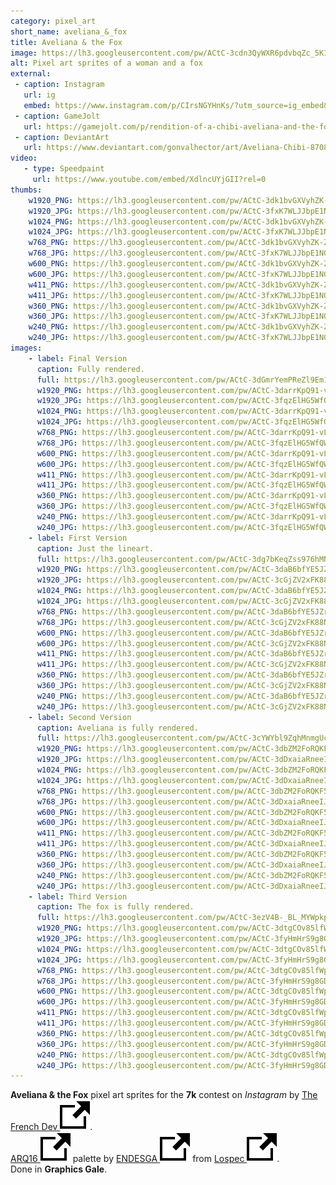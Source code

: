 ```yaml
---
category: pixel_art
short_name: aveliana_&_fox
title: Aveliana & the Fox
image: https://lh3.googleusercontent.com/pw/ACtC-3cdn3QyWXR6pdvbqZc_5KIuXXVeMmAPEbysJThTlY8mnlKRrezwdGbNlIgISmRtQofvJcIV8UPNp5dkA4oUHvKpdF_IKUlSUUQlYlQFpd3vKuecWG6wxL_EjMTAW8XtYylXFSUrgbrIck5D9S0IWjvu=w1200-h630-no?authuser=0
alt: Pixel art sprites of a woman and a fox
external:
 - caption: Instagram
   url: ig
   embed: https://www.instagram.com/p/CIrsNGYHnKs/?utm_source=ig_embed&amp;utm_campaign=loading
 - caption: GameJolt
   url: https://gamejolt.com/p/rendition-of-a-chibi-aveliana-and-the-fox-by-atthefrenchdev-in-th-eae45q9u
 - caption: DeviantArt
   url: https://www.deviantart.com/gonvalhector/art/Aveliana-Chibi-870853547
video:
   - type: Speedpaint
     url: https://www.youtube.com/embed/XdlncUYjGII?rel=0
thumbs:
    w1920_PNG: https://lh3.googleusercontent.com/pw/ACtC-3dk1bvGXVyhZK-ZsEisuA9BZWnvs2p9Kwp-vHLer0Zk8X1J9YpjuZBs1QwtTdti2NO7pRSOPMS2SJ4eJCPiFWS4QPI57E4Fy9EvUsIojvWdPvWY18RP58cXS2gOVkMSHJoL25gkHMgMhZY4UsH-HJDf=w355
    w1920_JPG: https://lh3.googleusercontent.com/pw/ACtC-3fxK7WLJJbpE1N0LqOZhk5FqoIO0-6DsSxx76vtOUct5f6i2htPK3ZaSkCJ0DEp2h9WriFguvlNyHVkWv3ynz7lh3Rx2m-nziOhRhf3I8eqW-vHimNd58DH1VcudiRNKyIiniIckNxRk0hx0Z8nw0nt=w355
    w1024_PNG: https://lh3.googleusercontent.com/pw/ACtC-3dk1bvGXVyhZK-ZsEisuA9BZWnvs2p9Kwp-vHLer0Zk8X1J9YpjuZBs1QwtTdti2NO7pRSOPMS2SJ4eJCPiFWS4QPI57E4Fy9EvUsIojvWdPvWY18RP58cXS2gOVkMSHJoL25gkHMgMhZY4UsH-HJDf=w284
    w1024_JPG: https://lh3.googleusercontent.com/pw/ACtC-3fxK7WLJJbpE1N0LqOZhk5FqoIO0-6DsSxx76vtOUct5f6i2htPK3ZaSkCJ0DEp2h9WriFguvlNyHVkWv3ynz7lh3Rx2m-nziOhRhf3I8eqW-vHimNd58DH1VcudiRNKyIiniIckNxRk0hx0Z8nw0nt=w284
    w768_PNG: https://lh3.googleusercontent.com/pw/ACtC-3dk1bvGXVyhZK-ZsEisuA9BZWnvs2p9Kwp-vHLer0Zk8X1J9YpjuZBs1QwtTdti2NO7pRSOPMS2SJ4eJCPiFWS4QPI57E4Fy9EvUsIojvWdPvWY18RP58cXS2gOVkMSHJoL25gkHMgMhZY4UsH-HJDf=w213
    w768_JPG: https://lh3.googleusercontent.com/pw/ACtC-3fxK7WLJJbpE1N0LqOZhk5FqoIO0-6DsSxx76vtOUct5f6i2htPK3ZaSkCJ0DEp2h9WriFguvlNyHVkWv3ynz7lh3Rx2m-nziOhRhf3I8eqW-vHimNd58DH1VcudiRNKyIiniIckNxRk0hx0Z8nw0nt=w213
    w600_PNG: https://lh3.googleusercontent.com/pw/ACtC-3dk1bvGXVyhZK-ZsEisuA9BZWnvs2p9Kwp-vHLer0Zk8X1J9YpjuZBs1QwtTdti2NO7pRSOPMS2SJ4eJCPiFWS4QPI57E4Fy9EvUsIojvWdPvWY18RP58cXS2gOVkMSHJoL25gkHMgMhZY4UsH-HJDf=w166
    w600_JPG: https://lh3.googleusercontent.com/pw/ACtC-3fxK7WLJJbpE1N0LqOZhk5FqoIO0-6DsSxx76vtOUct5f6i2htPK3ZaSkCJ0DEp2h9WriFguvlNyHVkWv3ynz7lh3Rx2m-nziOhRhf3I8eqW-vHimNd58DH1VcudiRNKyIiniIckNxRk0hx0Z8nw0nt=w166
    w411_PNG: https://lh3.googleusercontent.com/pw/ACtC-3dk1bvGXVyhZK-ZsEisuA9BZWnvs2p9Kwp-vHLer0Zk8X1J9YpjuZBs1QwtTdti2NO7pRSOPMS2SJ4eJCPiFWS4QPI57E4Fy9EvUsIojvWdPvWY18RP58cXS2gOVkMSHJoL25gkHMgMhZY4UsH-HJDf=w114
    w411_JPG: https://lh3.googleusercontent.com/pw/ACtC-3fxK7WLJJbpE1N0LqOZhk5FqoIO0-6DsSxx76vtOUct5f6i2htPK3ZaSkCJ0DEp2h9WriFguvlNyHVkWv3ynz7lh3Rx2m-nziOhRhf3I8eqW-vHimNd58DH1VcudiRNKyIiniIckNxRk0hx0Z8nw0nt=w114
    w360_PNG: https://lh3.googleusercontent.com/pw/ACtC-3dk1bvGXVyhZK-ZsEisuA9BZWnvs2p9Kwp-vHLer0Zk8X1J9YpjuZBs1QwtTdti2NO7pRSOPMS2SJ4eJCPiFWS4QPI57E4Fy9EvUsIojvWdPvWY18RP58cXS2gOVkMSHJoL25gkHMgMhZY4UsH-HJDf=w100
    w360_JPG: https://lh3.googleusercontent.com/pw/ACtC-3fxK7WLJJbpE1N0LqOZhk5FqoIO0-6DsSxx76vtOUct5f6i2htPK3ZaSkCJ0DEp2h9WriFguvlNyHVkWv3ynz7lh3Rx2m-nziOhRhf3I8eqW-vHimNd58DH1VcudiRNKyIiniIckNxRk0hx0Z8nw0nt=w100
    w240_PNG: https://lh3.googleusercontent.com/pw/ACtC-3dk1bvGXVyhZK-ZsEisuA9BZWnvs2p9Kwp-vHLer0Zk8X1J9YpjuZBs1QwtTdti2NO7pRSOPMS2SJ4eJCPiFWS4QPI57E4Fy9EvUsIojvWdPvWY18RP58cXS2gOVkMSHJoL25gkHMgMhZY4UsH-HJDf=w66
    w240_JPG: https://lh3.googleusercontent.com/pw/ACtC-3fxK7WLJJbpE1N0LqOZhk5FqoIO0-6DsSxx76vtOUct5f6i2htPK3ZaSkCJ0DEp2h9WriFguvlNyHVkWv3ynz7lh3Rx2m-nziOhRhf3I8eqW-vHimNd58DH1VcudiRNKyIiniIckNxRk0hx0Z8nw0nt=w66
images:
    - label: Final Version
      caption: Fully rendered.
      full: https://lh3.googleusercontent.com/pw/ACtC-3dGmrYemPReZl9Em1nwTb_W_PNkGMpM4XWy_7Iq8V06P1LNTqEsa_B5uR_rU7Fjy3iGQEw0V1PP70MiIzpS9m52q0prQDEni_UGyUHKklkNLvZMGhsmiZzmmPGSZYA-AGUxc6pft5zQlQCPmum5v3V9=w1080
      w1920_PNG: https://lh3.googleusercontent.com/pw/ACtC-3darrKpQ91-vLi0Tu15fdorQAwy2QqPJX0yEj14eBk7wzdxtaMUqGLN4d9Z5KqNCwsMcAr2pNtcZRzz52TKo1RxAJr4c4aTVoaRZ-YmPCs5HZTN0DzmfwH6oj7kkQkdYz0b5w3ipgZglHEwnIilJrh8=w850
      w1920_JPG: https://lh3.googleusercontent.com/pw/ACtC-3fqzElHG5WfQWQXRUYEtgIsYjsdxNov_L8jR5US3SIkJKCbbIO3ZCuiZUKUJngoTNg9pA7AnQcp6u25sfaimJDkIU2rMCQ-Rfh7IlaU9IllX6bFsvm2UOKNW_j9nMAtQVdd5mZJAWRkMHST9lLPrCxx=w850
      w1024_PNG: https://lh3.googleusercontent.com/pw/ACtC-3darrKpQ91-vLi0Tu15fdorQAwy2QqPJX0yEj14eBk7wzdxtaMUqGLN4d9Z5KqNCwsMcAr2pNtcZRzz52TKo1RxAJr4c4aTVoaRZ-YmPCs5HZTN0DzmfwH6oj7kkQkdYz0b5w3ipgZglHEwnIilJrh8=w711
      w1024_JPG: https://lh3.googleusercontent.com/pw/ACtC-3fqzElHG5WfQWQXRUYEtgIsYjsdxNov_L8jR5US3SIkJKCbbIO3ZCuiZUKUJngoTNg9pA7AnQcp6u25sfaimJDkIU2rMCQ-Rfh7IlaU9IllX6bFsvm2UOKNW_j9nMAtQVdd5mZJAWRkMHST9lLPrCxx=w711
      w768_PNG: https://lh3.googleusercontent.com/pw/ACtC-3darrKpQ91-vLi0Tu15fdorQAwy2QqPJX0yEj14eBk7wzdxtaMUqGLN4d9Z5KqNCwsMcAr2pNtcZRzz52TKo1RxAJr4c4aTVoaRZ-YmPCs5HZTN0DzmfwH6oj7kkQkdYz0b5w3ipgZglHEwnIilJrh8=w533
      w768_JPG: https://lh3.googleusercontent.com/pw/ACtC-3fqzElHG5WfQWQXRUYEtgIsYjsdxNov_L8jR5US3SIkJKCbbIO3ZCuiZUKUJngoTNg9pA7AnQcp6u25sfaimJDkIU2rMCQ-Rfh7IlaU9IllX6bFsvm2UOKNW_j9nMAtQVdd5mZJAWRkMHST9lLPrCxx=w533
      w600_PNG: https://lh3.googleusercontent.com/pw/ACtC-3darrKpQ91-vLi0Tu15fdorQAwy2QqPJX0yEj14eBk7wzdxtaMUqGLN4d9Z5KqNCwsMcAr2pNtcZRzz52TKo1RxAJr4c4aTVoaRZ-YmPCs5HZTN0DzmfwH6oj7kkQkdYz0b5w3ipgZglHEwnIilJrh8=w416
      w600_JPG: https://lh3.googleusercontent.com/pw/ACtC-3fqzElHG5WfQWQXRUYEtgIsYjsdxNov_L8jR5US3SIkJKCbbIO3ZCuiZUKUJngoTNg9pA7AnQcp6u25sfaimJDkIU2rMCQ-Rfh7IlaU9IllX6bFsvm2UOKNW_j9nMAtQVdd5mZJAWRkMHST9lLPrCxx=w416
      w411_PNG: https://lh3.googleusercontent.com/pw/ACtC-3darrKpQ91-vLi0Tu15fdorQAwy2QqPJX0yEj14eBk7wzdxtaMUqGLN4d9Z5KqNCwsMcAr2pNtcZRzz52TKo1RxAJr4c4aTVoaRZ-YmPCs5HZTN0DzmfwH6oj7kkQkdYz0b5w3ipgZglHEwnIilJrh8=w285
      w411_JPG: https://lh3.googleusercontent.com/pw/ACtC-3fqzElHG5WfQWQXRUYEtgIsYjsdxNov_L8jR5US3SIkJKCbbIO3ZCuiZUKUJngoTNg9pA7AnQcp6u25sfaimJDkIU2rMCQ-Rfh7IlaU9IllX6bFsvm2UOKNW_j9nMAtQVdd5mZJAWRkMHST9lLPrCxx=w285
      w360_PNG: https://lh3.googleusercontent.com/pw/ACtC-3darrKpQ91-vLi0Tu15fdorQAwy2QqPJX0yEj14eBk7wzdxtaMUqGLN4d9Z5KqNCwsMcAr2pNtcZRzz52TKo1RxAJr4c4aTVoaRZ-YmPCs5HZTN0DzmfwH6oj7kkQkdYz0b5w3ipgZglHEwnIilJrh8=w250
      w360_JPG: https://lh3.googleusercontent.com/pw/ACtC-3fqzElHG5WfQWQXRUYEtgIsYjsdxNov_L8jR5US3SIkJKCbbIO3ZCuiZUKUJngoTNg9pA7AnQcp6u25sfaimJDkIU2rMCQ-Rfh7IlaU9IllX6bFsvm2UOKNW_j9nMAtQVdd5mZJAWRkMHST9lLPrCxx=w250
      w240_PNG: https://lh3.googleusercontent.com/pw/ACtC-3darrKpQ91-vLi0Tu15fdorQAwy2QqPJX0yEj14eBk7wzdxtaMUqGLN4d9Z5KqNCwsMcAr2pNtcZRzz52TKo1RxAJr4c4aTVoaRZ-YmPCs5HZTN0DzmfwH6oj7kkQkdYz0b5w3ipgZglHEwnIilJrh8=w166
      w240_JPG: https://lh3.googleusercontent.com/pw/ACtC-3fqzElHG5WfQWQXRUYEtgIsYjsdxNov_L8jR5US3SIkJKCbbIO3ZCuiZUKUJngoTNg9pA7AnQcp6u25sfaimJDkIU2rMCQ-Rfh7IlaU9IllX6bFsvm2UOKNW_j9nMAtQVdd5mZJAWRkMHST9lLPrCxx=w166
    - label: First Version
      caption: Just the lineart.
      full: https://lh3.googleusercontent.com/pw/ACtC-3dg7bKeqZss976hMNhydDNo8-54u_3z9NoCUknlgNB_sZQFcAwuLD2rmYrlTPNIG1TTrKg6NELWkqFWKhVUHp0tT35GmTa15qudLQ9i-zYIR11Mx1TsL957kgHts5VHzKJ6NM43483qFtqU-DU1r8Vn=w1080
      w1920_PNG: https://lh3.googleusercontent.com/pw/ACtC-3daB6bfYE5JZrG-YavL2grd55AKf09d46BDzGND6GaRhgJ5OHVIwdc7d31qXbvNy_GC_OjF8erco4BGujLmBNEbEG2GtVsGCNBXfq-z2CHb_kaKQLst3cq1dlHFcMr61I7tV2jr7J6Dt4dALbkv_9od=w850
      w1920_JPG: https://lh3.googleusercontent.com/pw/ACtC-3cGjZV2xFK88NNXzGXe8S-Yk6bm_PYdSM0sd3sgszIfK4UoTUCB9GFZmxCJWEY98xVx2iALRahL0jEU5ztRrb1OhfmVjfGL-zwnGlgUyrMPu35YBCUA3uY33R43PWFSrBT4BjZJ2clFnINj4CAusm2a=w850
      w1024_PNG: https://lh3.googleusercontent.com/pw/ACtC-3daB6bfYE5JZrG-YavL2grd55AKf09d46BDzGND6GaRhgJ5OHVIwdc7d31qXbvNy_GC_OjF8erco4BGujLmBNEbEG2GtVsGCNBXfq-z2CHb_kaKQLst3cq1dlHFcMr61I7tV2jr7J6Dt4dALbkv_9od=w711
      w1024_JPG: https://lh3.googleusercontent.com/pw/ACtC-3cGjZV2xFK88NNXzGXe8S-Yk6bm_PYdSM0sd3sgszIfK4UoTUCB9GFZmxCJWEY98xVx2iALRahL0jEU5ztRrb1OhfmVjfGL-zwnGlgUyrMPu35YBCUA3uY33R43PWFSrBT4BjZJ2clFnINj4CAusm2a=w711
      w768_PNG: https://lh3.googleusercontent.com/pw/ACtC-3daB6bfYE5JZrG-YavL2grd55AKf09d46BDzGND6GaRhgJ5OHVIwdc7d31qXbvNy_GC_OjF8erco4BGujLmBNEbEG2GtVsGCNBXfq-z2CHb_kaKQLst3cq1dlHFcMr61I7tV2jr7J6Dt4dALbkv_9od=w533
      w768_JPG: https://lh3.googleusercontent.com/pw/ACtC-3cGjZV2xFK88NNXzGXe8S-Yk6bm_PYdSM0sd3sgszIfK4UoTUCB9GFZmxCJWEY98xVx2iALRahL0jEU5ztRrb1OhfmVjfGL-zwnGlgUyrMPu35YBCUA3uY33R43PWFSrBT4BjZJ2clFnINj4CAusm2a=w533
      w600_PNG: https://lh3.googleusercontent.com/pw/ACtC-3daB6bfYE5JZrG-YavL2grd55AKf09d46BDzGND6GaRhgJ5OHVIwdc7d31qXbvNy_GC_OjF8erco4BGujLmBNEbEG2GtVsGCNBXfq-z2CHb_kaKQLst3cq1dlHFcMr61I7tV2jr7J6Dt4dALbkv_9od=w416
      w600_JPG: https://lh3.googleusercontent.com/pw/ACtC-3cGjZV2xFK88NNXzGXe8S-Yk6bm_PYdSM0sd3sgszIfK4UoTUCB9GFZmxCJWEY98xVx2iALRahL0jEU5ztRrb1OhfmVjfGL-zwnGlgUyrMPu35YBCUA3uY33R43PWFSrBT4BjZJ2clFnINj4CAusm2a=w416
      w411_PNG: https://lh3.googleusercontent.com/pw/ACtC-3daB6bfYE5JZrG-YavL2grd55AKf09d46BDzGND6GaRhgJ5OHVIwdc7d31qXbvNy_GC_OjF8erco4BGujLmBNEbEG2GtVsGCNBXfq-z2CHb_kaKQLst3cq1dlHFcMr61I7tV2jr7J6Dt4dALbkv_9od=w285
      w411_JPG: https://lh3.googleusercontent.com/pw/ACtC-3cGjZV2xFK88NNXzGXe8S-Yk6bm_PYdSM0sd3sgszIfK4UoTUCB9GFZmxCJWEY98xVx2iALRahL0jEU5ztRrb1OhfmVjfGL-zwnGlgUyrMPu35YBCUA3uY33R43PWFSrBT4BjZJ2clFnINj4CAusm2a=w285
      w360_PNG: https://lh3.googleusercontent.com/pw/ACtC-3daB6bfYE5JZrG-YavL2grd55AKf09d46BDzGND6GaRhgJ5OHVIwdc7d31qXbvNy_GC_OjF8erco4BGujLmBNEbEG2GtVsGCNBXfq-z2CHb_kaKQLst3cq1dlHFcMr61I7tV2jr7J6Dt4dALbkv_9od=w250
      w360_JPG: https://lh3.googleusercontent.com/pw/ACtC-3cGjZV2xFK88NNXzGXe8S-Yk6bm_PYdSM0sd3sgszIfK4UoTUCB9GFZmxCJWEY98xVx2iALRahL0jEU5ztRrb1OhfmVjfGL-zwnGlgUyrMPu35YBCUA3uY33R43PWFSrBT4BjZJ2clFnINj4CAusm2a=w250
      w240_PNG: https://lh3.googleusercontent.com/pw/ACtC-3daB6bfYE5JZrG-YavL2grd55AKf09d46BDzGND6GaRhgJ5OHVIwdc7d31qXbvNy_GC_OjF8erco4BGujLmBNEbEG2GtVsGCNBXfq-z2CHb_kaKQLst3cq1dlHFcMr61I7tV2jr7J6Dt4dALbkv_9od=w166
      w240_JPG: https://lh3.googleusercontent.com/pw/ACtC-3cGjZV2xFK88NNXzGXe8S-Yk6bm_PYdSM0sd3sgszIfK4UoTUCB9GFZmxCJWEY98xVx2iALRahL0jEU5ztRrb1OhfmVjfGL-zwnGlgUyrMPu35YBCUA3uY33R43PWFSrBT4BjZJ2clFnINj4CAusm2a=w166
    - label: Second Version
      caption: Aveliana is fully rendered.
      full: https://lh3.googleusercontent.com/pw/ACtC-3cYWYbl9ZqhMnmgUcdlVVH98y56ZGryW3I1J5yKw-GsSB7Qe_W9zjytP3hwm6mBUI6v7bgrIft_BwiwdJuu8G6sFGJy13f-MIp5syPLrD7NboEajjSuUV3QN9nt9zGPndIWF4OQ6Tz_VNzEplqh1bQX=w1080
      w1920_PNG: https://lh3.googleusercontent.com/pw/ACtC-3dbZM2FoRQKF5nfcPI9S3gNDUxAi4wm5Thcn3sjjbRT3l2WvEYTzppDMWOb7BDb-ymu9AH3SurD25B4wOhQZu0je1NHmv4H2bsu4usqR4lqOsZ3VLIMnvmmHDkpK77jWN2tlVB17I9Md04nIexk3k2A=w850
      w1920_JPG: https://lh3.googleusercontent.com/pw/ACtC-3dDxaiaRneeIJXM8HZT_TDmC24PESsVDjKQQnnBi-FD4LkqkKv4Lzq3SNlsoey2DL-th05mmchAjt1nWx_y-1Qb10l66dqU68YWzSlJPmP7tithrTxc3zftTOuGIsQM5VEiP7CGDUeCtk7HlUdEmrwW=w850
      w1024_PNG: https://lh3.googleusercontent.com/pw/ACtC-3dbZM2FoRQKF5nfcPI9S3gNDUxAi4wm5Thcn3sjjbRT3l2WvEYTzppDMWOb7BDb-ymu9AH3SurD25B4wOhQZu0je1NHmv4H2bsu4usqR4lqOsZ3VLIMnvmmHDkpK77jWN2tlVB17I9Md04nIexk3k2A=w711
      w1024_JPG: https://lh3.googleusercontent.com/pw/ACtC-3dDxaiaRneeIJXM8HZT_TDmC24PESsVDjKQQnnBi-FD4LkqkKv4Lzq3SNlsoey2DL-th05mmchAjt1nWx_y-1Qb10l66dqU68YWzSlJPmP7tithrTxc3zftTOuGIsQM5VEiP7CGDUeCtk7HlUdEmrwW=w711
      w768_PNG: https://lh3.googleusercontent.com/pw/ACtC-3dbZM2FoRQKF5nfcPI9S3gNDUxAi4wm5Thcn3sjjbRT3l2WvEYTzppDMWOb7BDb-ymu9AH3SurD25B4wOhQZu0je1NHmv4H2bsu4usqR4lqOsZ3VLIMnvmmHDkpK77jWN2tlVB17I9Md04nIexk3k2A=w533
      w768_JPG: https://lh3.googleusercontent.com/pw/ACtC-3dDxaiaRneeIJXM8HZT_TDmC24PESsVDjKQQnnBi-FD4LkqkKv4Lzq3SNlsoey2DL-th05mmchAjt1nWx_y-1Qb10l66dqU68YWzSlJPmP7tithrTxc3zftTOuGIsQM5VEiP7CGDUeCtk7HlUdEmrwW=w533
      w600_PNG: https://lh3.googleusercontent.com/pw/ACtC-3dbZM2FoRQKF5nfcPI9S3gNDUxAi4wm5Thcn3sjjbRT3l2WvEYTzppDMWOb7BDb-ymu9AH3SurD25B4wOhQZu0je1NHmv4H2bsu4usqR4lqOsZ3VLIMnvmmHDkpK77jWN2tlVB17I9Md04nIexk3k2A=w416
      w600_JPG: https://lh3.googleusercontent.com/pw/ACtC-3dDxaiaRneeIJXM8HZT_TDmC24PESsVDjKQQnnBi-FD4LkqkKv4Lzq3SNlsoey2DL-th05mmchAjt1nWx_y-1Qb10l66dqU68YWzSlJPmP7tithrTxc3zftTOuGIsQM5VEiP7CGDUeCtk7HlUdEmrwW=w416
      w411_PNG: https://lh3.googleusercontent.com/pw/ACtC-3dbZM2FoRQKF5nfcPI9S3gNDUxAi4wm5Thcn3sjjbRT3l2WvEYTzppDMWOb7BDb-ymu9AH3SurD25B4wOhQZu0je1NHmv4H2bsu4usqR4lqOsZ3VLIMnvmmHDkpK77jWN2tlVB17I9Md04nIexk3k2A=w285
      w411_JPG: https://lh3.googleusercontent.com/pw/ACtC-3dDxaiaRneeIJXM8HZT_TDmC24PESsVDjKQQnnBi-FD4LkqkKv4Lzq3SNlsoey2DL-th05mmchAjt1nWx_y-1Qb10l66dqU68YWzSlJPmP7tithrTxc3zftTOuGIsQM5VEiP7CGDUeCtk7HlUdEmrwW=w285
      w360_PNG: https://lh3.googleusercontent.com/pw/ACtC-3dbZM2FoRQKF5nfcPI9S3gNDUxAi4wm5Thcn3sjjbRT3l2WvEYTzppDMWOb7BDb-ymu9AH3SurD25B4wOhQZu0je1NHmv4H2bsu4usqR4lqOsZ3VLIMnvmmHDkpK77jWN2tlVB17I9Md04nIexk3k2A=w250
      w360_JPG: https://lh3.googleusercontent.com/pw/ACtC-3dDxaiaRneeIJXM8HZT_TDmC24PESsVDjKQQnnBi-FD4LkqkKv4Lzq3SNlsoey2DL-th05mmchAjt1nWx_y-1Qb10l66dqU68YWzSlJPmP7tithrTxc3zftTOuGIsQM5VEiP7CGDUeCtk7HlUdEmrwW=w250
      w240_PNG: https://lh3.googleusercontent.com/pw/ACtC-3dbZM2FoRQKF5nfcPI9S3gNDUxAi4wm5Thcn3sjjbRT3l2WvEYTzppDMWOb7BDb-ymu9AH3SurD25B4wOhQZu0je1NHmv4H2bsu4usqR4lqOsZ3VLIMnvmmHDkpK77jWN2tlVB17I9Md04nIexk3k2A=w166
      w240_JPG: https://lh3.googleusercontent.com/pw/ACtC-3dDxaiaRneeIJXM8HZT_TDmC24PESsVDjKQQnnBi-FD4LkqkKv4Lzq3SNlsoey2DL-th05mmchAjt1nWx_y-1Qb10l66dqU68YWzSlJPmP7tithrTxc3zftTOuGIsQM5VEiP7CGDUeCtk7HlUdEmrwW=w166
    - label: Third Version
      caption: The fox is fully rendered.
      full: https://lh3.googleusercontent.com/pw/ACtC-3ezV4B-_BL_MYWpkpZVOzEstMr0UyGFaRd8mek4JLU1CXaf4uKPDdx7EUAQuv0c24n84u5K4tL3-OMAARC1G3_AhHJiVaiVaPvSHjX1ESLBRhFyX4MzpYLscKL1mz0ewHsHFAPjrxm_qExXXSiA9_cS=w1080
      w1920_PNG: https://lh3.googleusercontent.com/pw/ACtC-3dtgCOv85lfWpy_FzJcrxTHGSNPoY-8wLHmf20bh0YcxgQ-e6A4XvBOFzyujP7Dnfnd15KaCO8x0ZoowGT7hpbCMGFkxHUlIpBOrXqJf6vv3c1JDkstvTknU1NLjSmd5_WYr-GBTf6yDCn3tsM6dYIN=w850
      w1920_JPG: https://lh3.googleusercontent.com/pw/ACtC-3fyHmHrS9g8GDPdRVHXREYqVTocWR6g3ECLMwUZN_g-XzB0xTH_VEegnsmdQTT1V0g8UOvzqkpClIL3wcrGOo1Rp9b-D4s6givnhDHJBPxrE58A2hiikWIWTuFDu8VHU_1DDfBVNVuRJnxeGn-dhgsS=w850
      w1024_PNG: https://lh3.googleusercontent.com/pw/ACtC-3dtgCOv85lfWpy_FzJcrxTHGSNPoY-8wLHmf20bh0YcxgQ-e6A4XvBOFzyujP7Dnfnd15KaCO8x0ZoowGT7hpbCMGFkxHUlIpBOrXqJf6vv3c1JDkstvTknU1NLjSmd5_WYr-GBTf6yDCn3tsM6dYIN=w711
      w1024_JPG: https://lh3.googleusercontent.com/pw/ACtC-3fyHmHrS9g8GDPdRVHXREYqVTocWR6g3ECLMwUZN_g-XzB0xTH_VEegnsmdQTT1V0g8UOvzqkpClIL3wcrGOo1Rp9b-D4s6givnhDHJBPxrE58A2hiikWIWTuFDu8VHU_1DDfBVNVuRJnxeGn-dhgsS=w711
      w768_PNG: https://lh3.googleusercontent.com/pw/ACtC-3dtgCOv85lfWpy_FzJcrxTHGSNPoY-8wLHmf20bh0YcxgQ-e6A4XvBOFzyujP7Dnfnd15KaCO8x0ZoowGT7hpbCMGFkxHUlIpBOrXqJf6vv3c1JDkstvTknU1NLjSmd5_WYr-GBTf6yDCn3tsM6dYIN=w533
      w768_JPG: https://lh3.googleusercontent.com/pw/ACtC-3fyHmHrS9g8GDPdRVHXREYqVTocWR6g3ECLMwUZN_g-XzB0xTH_VEegnsmdQTT1V0g8UOvzqkpClIL3wcrGOo1Rp9b-D4s6givnhDHJBPxrE58A2hiikWIWTuFDu8VHU_1DDfBVNVuRJnxeGn-dhgsS=w533
      w600_PNG: https://lh3.googleusercontent.com/pw/ACtC-3dtgCOv85lfWpy_FzJcrxTHGSNPoY-8wLHmf20bh0YcxgQ-e6A4XvBOFzyujP7Dnfnd15KaCO8x0ZoowGT7hpbCMGFkxHUlIpBOrXqJf6vv3c1JDkstvTknU1NLjSmd5_WYr-GBTf6yDCn3tsM6dYIN=w416
      w600_JPG: https://lh3.googleusercontent.com/pw/ACtC-3fyHmHrS9g8GDPdRVHXREYqVTocWR6g3ECLMwUZN_g-XzB0xTH_VEegnsmdQTT1V0g8UOvzqkpClIL3wcrGOo1Rp9b-D4s6givnhDHJBPxrE58A2hiikWIWTuFDu8VHU_1DDfBVNVuRJnxeGn-dhgsS=w416
      w411_PNG: https://lh3.googleusercontent.com/pw/ACtC-3dtgCOv85lfWpy_FzJcrxTHGSNPoY-8wLHmf20bh0YcxgQ-e6A4XvBOFzyujP7Dnfnd15KaCO8x0ZoowGT7hpbCMGFkxHUlIpBOrXqJf6vv3c1JDkstvTknU1NLjSmd5_WYr-GBTf6yDCn3tsM6dYIN=w285
      w411_JPG: https://lh3.googleusercontent.com/pw/ACtC-3fyHmHrS9g8GDPdRVHXREYqVTocWR6g3ECLMwUZN_g-XzB0xTH_VEegnsmdQTT1V0g8UOvzqkpClIL3wcrGOo1Rp9b-D4s6givnhDHJBPxrE58A2hiikWIWTuFDu8VHU_1DDfBVNVuRJnxeGn-dhgsS=w285
      w360_PNG: https://lh3.googleusercontent.com/pw/ACtC-3dtgCOv85lfWpy_FzJcrxTHGSNPoY-8wLHmf20bh0YcxgQ-e6A4XvBOFzyujP7Dnfnd15KaCO8x0ZoowGT7hpbCMGFkxHUlIpBOrXqJf6vv3c1JDkstvTknU1NLjSmd5_WYr-GBTf6yDCn3tsM6dYIN=w250
      w360_JPG: https://lh3.googleusercontent.com/pw/ACtC-3fyHmHrS9g8GDPdRVHXREYqVTocWR6g3ECLMwUZN_g-XzB0xTH_VEegnsmdQTT1V0g8UOvzqkpClIL3wcrGOo1Rp9b-D4s6givnhDHJBPxrE58A2hiikWIWTuFDu8VHU_1DDfBVNVuRJnxeGn-dhgsS=w250
      w240_PNG: https://lh3.googleusercontent.com/pw/ACtC-3dtgCOv85lfWpy_FzJcrxTHGSNPoY-8wLHmf20bh0YcxgQ-e6A4XvBOFzyujP7Dnfnd15KaCO8x0ZoowGT7hpbCMGFkxHUlIpBOrXqJf6vv3c1JDkstvTknU1NLjSmd5_WYr-GBTf6yDCn3tsM6dYIN=w166
      w240_JPG: https://lh3.googleusercontent.com/pw/ACtC-3fyHmHrS9g8GDPdRVHXREYqVTocWR6g3ECLMwUZN_g-XzB0xTH_VEegnsmdQTT1V0g8UOvzqkpClIL3wcrGOo1Rp9b-D4s6givnhDHJBPxrE58A2hiikWIWTuFDu8VHU_1DDfBVNVuRJnxeGn-dhgsS=w166
---
```


**Aveliana & the Fox** pixel art sprites for the **7k** contest on *Instagram* by [The French Dev <img src="/assets/images/icons/external.svg" alt="External Link" class="external-icon">](https://www.instagram.com/thefrenchdev/).  
[ARQ16 <img src="/assets/images/icons/external.svg" alt="External Link" class="external-icon">](https://lospec.com/palette-list/arq16) palette by [ENDESGA <img src="/assets/images/icons/external.svg" alt="External Link" class="external-icon">](https://lospec.com/endesga) from [Lospec <img src="/assets/images/icons/external.svg" alt="External Link" class="external-icon">](https://lospec.com/).  
Done in **Graphics Gale**.

